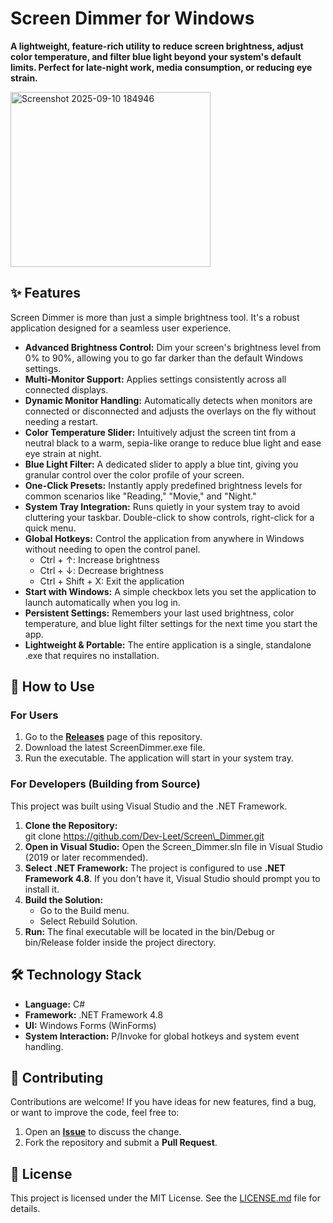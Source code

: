 # **Screen Dimmer for Windows**

**A lightweight, feature-rich utility to reduce screen brightness, adjust color temperature, and filter blue light beyond your system's default limits. Perfect for late-night work, media consumption, or reducing eye strain.**

<img width="320" height="280" alt="Screenshot 2025-09-10 184946" src="https://github.com/user-attachments/assets/80b24f88-74a7-4cef-a13d-81c116906b02" />


## **✨ Features**

Screen Dimmer is more than just a simple brightness tool. It's a robust application designed for a seamless user experience.

* **Advanced Brightness Control:** Dim your screen's brightness level from 0% to 90%, allowing you to go far darker than the default Windows settings.  
* **Multi-Monitor Support:** Applies settings consistently across all connected displays.  
* **Dynamic Monitor Handling:** Automatically detects when monitors are connected or disconnected and adjusts the overlays on the fly without needing a restart.  
* **Color Temperature Slider:** Intuitively adjust the screen tint from a neutral black to a warm, sepia-like orange to reduce blue light and ease eye strain at night.  
* **Blue Light Filter:** A dedicated slider to apply a blue tint, giving you granular control over the color profile of your screen.  
* **One-Click Presets:** Instantly apply predefined brightness levels for common scenarios like "Reading," "Movie," and "Night."  
* **System Tray Integration:** Runs quietly in your system tray to avoid cluttering your taskbar. Double-click to show controls, right-click for a quick menu.  
* **Global Hotkeys:** Control the application from anywhere in Windows without needing to open the control panel.  
  * Ctrl \+ ↑: Increase brightness  
  * Ctrl \+ ↓: Decrease brightness  
  * Ctrl \+ Shift \+ X: Exit the application  
* **Start with Windows:** A simple checkbox lets you set the application to launch automatically when you log in.  
* **Persistent Settings:** Remembers your last used brightness, color temperature, and blue light filter settings for the next time you start the app.  
* **Lightweight & Portable:** The entire application is a single, standalone .exe that requires no installation.

## **🚀 How to Use**

### **For Users**

1. Go to the [**Releases**](https://github.com/Dev-Leet/Screen_Dimmer/releases) page of this repository.  
2. Download the latest ScreenDimmer.exe file.  
3. Run the executable. The application will start in your system tray.

### **For Developers (Building from Source)**

This project was built using Visual Studio and the .NET Framework.

1. **Clone the Repository:**  
   git clone https://github.com/Dev-Leet/Screen\_Dimmer.git  
3. **Open in Visual Studio:** Open the Screen\_Dimmer.sln file in Visual Studio (2019 or later recommended).  
4. **Select .NET Framework:** The project is configured to use **.NET Framework 4.8**. If you don't have it, Visual Studio should prompt you to install it.  
5. **Build the Solution:**  
   * Go to the Build menu.  
   * Select Rebuild Solution.  
6. **Run:** The final executable will be located in the bin/Debug or bin/Release folder inside the project directory.

## **🛠️ Technology Stack**

* **Language:** C\#  
* **Framework:** .NET Framework 4.8  
* **UI:** Windows Forms (WinForms)  
* **System Interaction:** P/Invoke for global hotkeys and system event handling.

## **🤝 Contributing**

Contributions are welcome\! If you have ideas for new features, find a bug, or want to improve the code, feel free to:

1. Open an [**Issue**](https://github.com/Dev-Leet/Screen_Dimmer/issues) to discuss the change.  
2. Fork the repository and submit a **Pull Request**.

## **📄 License**

This project is licensed under the MIT License. See the [LICENSE.md](https://github.com/Dev-Leet/Screen_Dimmer/blob/master/LICENSE) file for details.
